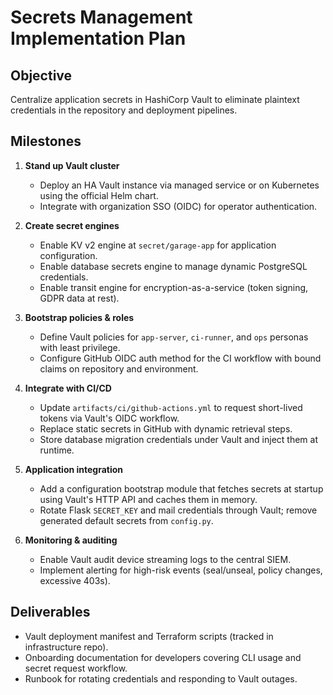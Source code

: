 # Secrets Management Implementation Plan

## Objective
Centralize application secrets in HashiCorp Vault to eliminate plaintext credentials in the repository and deployment pipelines.

## Milestones
1. **Stand up Vault cluster**
   - Deploy an HA Vault instance via managed service or on Kubernetes using the official Helm chart.
   - Integrate with organization SSO (OIDC) for operator authentication.

2. **Create secret engines**
   - Enable KV v2 engine at `secret/garage-app` for application configuration.
   - Enable database secrets engine to manage dynamic PostgreSQL credentials.
   - Enable transit engine for encryption-as-a-service (token signing, GDPR data at rest).

3. **Bootstrap policies & roles**
   - Define Vault policies for `app-server`, `ci-runner`, and `ops` personas with least privilege.
   - Configure GitHub OIDC auth method for the CI workflow with bound claims on repository and environment.

4. **Integrate with CI/CD**
   - Update `artifacts/ci/github-actions.yml` to request short-lived tokens via Vault's OIDC workflow.
   - Replace static secrets in GitHub with dynamic retrieval steps.
   - Store database migration credentials under Vault and inject them at runtime.

5. **Application integration**
   - Add a configuration bootstrap module that fetches secrets at startup using Vault's HTTP API and caches them in memory.
   - Rotate Flask `SECRET_KEY` and mail credentials through Vault; remove generated default secrets from `config.py`.

6. **Monitoring & auditing**
   - Enable Vault audit device streaming logs to the central SIEM.
   - Implement alerting for high-risk events (seal/unseal, policy changes, excessive 403s).

## Deliverables
- Vault deployment manifest and Terraform scripts (tracked in infrastructure repo).
- Onboarding documentation for developers covering CLI usage and secret request workflow.
- Runbook for rotating credentials and responding to Vault outages.
